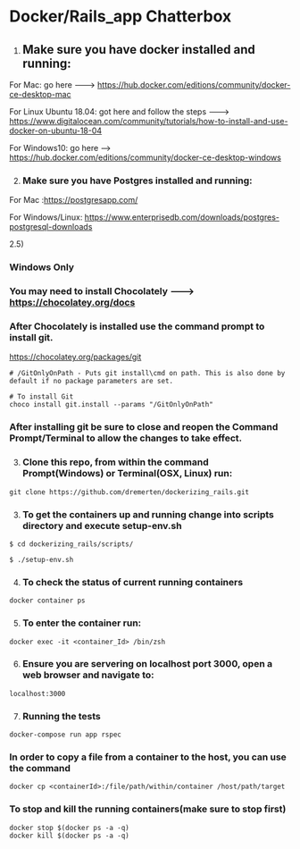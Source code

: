 # Docker/Rails_app Chatterbox


1) ## Make sure you have docker installed and running: 

For Mac: go here ---> https://hub.docker.com/editions/community/docker-ce-desktop-mac

For Linux Ubuntu 18.04: got here and follow the steps ---> 
https://www.digitalocean.com/community/tutorials/how-to-install-and-use-docker-on-ubuntu-18-04

For Windows10: go here --> https://hub.docker.com/editions/community/docker-ce-desktop-windows

2) ### Make sure you have Postgres installed and running:

For Mac :https://postgresapp.com/

For Windows/Linux: https://www.enterprisedb.com/downloads/postgres-postgresql-downloads

2.5)
### Windows Only
### You may need to install Chocolately ---> https://chocolatey.org/docs

### After Chocolately is installed use the command prompt to install git.
https://chocolatey.org/packages/git

```# MUST RUN CMD AS ADMINISTRATOR
# /GitOnlyOnPath - Puts git install\cmd on path. This is also done by default if no package parameters are set.

# To install Git
choco install git.install --params "/GitOnlyOnPath"
```

### After installing git be sure to close and reopen the Command Prompt/Terminal to allow the changes to take effect.

3) ### Clone this repo, from within the command Prompt(Windows) or Terminal(OSX, Linux) run:
```
git clone https://github.com/dremerten/dockerizing_rails.git
```


3) ### To get the containers up and running change into scripts directory and execute setup-env.sh
```
$ cd dockerizing_rails/scripts/

$ ./setup-env.sh
```

4) ### To check the status of current running containers
```
docker container ps
```
5) ### To enter the container run:
```
docker exec -it <container_Id> /bin/zsh
```
6) ### Ensure you are servering on localhost port 3000, open a web browser and navigate to:
```localhost:3000```

7) ### Running the tests
```
docker-compose run app rspec
```
### In order to copy a file from a container to the host, you can use the command
```
docker cp <containerId>:/file/path/within/container /host/path/target
```

### To stop and kill the running containers(make sure to stop first)
```
docker stop $(docker ps -a -q)
docker kill $(docker ps -a -q)
```




